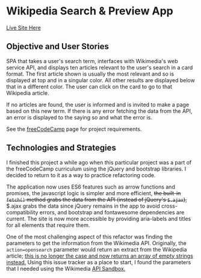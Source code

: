 # Wikipedia Search & Preview App

[Live Site Here](https://bradleyhop.github.io/wikiSearchApp/)

## Objective and User Stories

SPA that takes a user's search term, interfaces with Wikimedia's web service
API, and displays ten articles relevant to the user's search in a card format.
The first article shown is usually the most relevant and so is displayed at top
and in a singular color. All other results are displayed below that in a
different color. The user can click on the card to go to that Wikipedia article.

If no articles are found, the user is informed and is invited to make a page
based on this new term. If there is any error fetching the data from the API, an
error is displayed to the saying so and what the error is.

See the
[freeCodeCamp](https://www.freecodecamp.org/learn/coding-interview-prep/take-home-projects/build-a-wikipedia-viewer)
page for project requirements.

## Technologies and Strategies

I finished this project a while ago when this particular project was a part of
the freeCodeCamp curriculum using the jQuery and bootstrap libraries. I decided
to return to it as a way to practice refactoring code.

The application now uses ES6 features such as arrow functions and promises, the
javascript logic is simpler and more efficient, ~~the built-in `fetch()` method
grabs the data from the API (instead of jQuery's `$.ajax`),~~ $.ajax grabs the
data since jQuery remains in the app to avoid cross-compatibility errors, and
bootstrap and fontawesome dependencies are current. The site is now more
accessible by providing aria-labels and titles for all elements that require
them.

One of the most challenging aspect of this refactor was finding the parameters
to get the information from the Wikimedia API. Originally, the
`action=opensearch` parameter would return an extract from the Wikipedia
article; [this is no longer the case and now returns an array of empty strings
instead.](https://phabricator.wikimedia.org/T241437) Using this issue tracker as
a place to start, I found the parameters that I needed using the Wikimedia [API
Sandbox.](https://en.wikipedia.org/wiki/Special:ApiSandbox#action=query&titles=Main%20Page&prop=revisions&rvprop=content&format=jsonfm)
